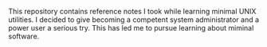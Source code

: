 This repository contains reference notes I took while learning
minimal UNIX utilities. I decided to give becoming a competent system
administrator and a power user a serious try. This has led me to pursue
learning about miminal software.
